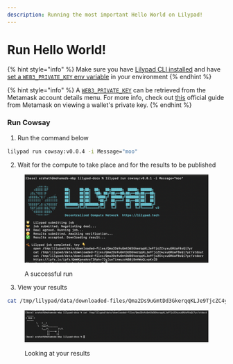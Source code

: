 ```yaml
---
description: Running the most important Hello World on Lilypad!
---
```


# Run Hello World!

{% hint style="info" %}
Make sure you have [Lilypad CLI installed](../install-run-requirements.md) and have [set a `WEB3_PRIVATE_KEY` env variable](https://docs.lilypad.tech/lilypad/lilypad-milky-way-testnet/install-run-requirements#id-2.-set-web3\_private\_key) in your environment
{% endhint %}

{% hint style="info" %}
A [`WEB3_PRIVATE_KEY`](https://docs.lilypad.tech/lilypad/lilypad-milky-way-testnet/install-run-requirements#id-2.-set-web3\_private\_key) can be retrieved from the Metamask account details menu.  For more info, check out [this](https://support.metamask.io/managing-my-wallet/secret-recovery-phrase-and-private-keys/how-to-export-an-accounts-private-key/) official guide from Metamask on viewing a wallet's private key.
{% endhint %}

### Run Cowsay

1. Run the command below

```bash
lilypad run cowsay:v0.0.4 -i Message="moo"
```

2. Wait for the compute to take place and for the results to be published

<figure><img src="../../.gitbook/assets/cowmo_success.png" alt=""><figcaption><p>A successful run</p></figcaption></figure>

3. View your results

```bash
cat /tmp/lilypad/data/downloaded-files/Qma2Ds9uGmtDd3GkerqqKLJe9TjcZC4yxuGRUaFBsQi7yr/stdout
```

<figure><img src="../../.gitbook/assets/cowmo_results.png" alt=""><figcaption><p>Looking at your results</p></figcaption></figure>

